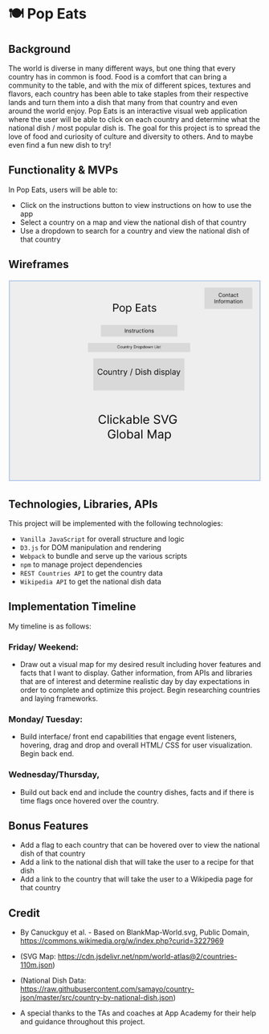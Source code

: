 # :plate_with_cutlery: Pop Eats 

## Background

The world is diverse in many different ways, but one thing that every country has in common is food. Food is a comfort that can bring a community to the table, and with the mix of different spices, textures and flavors, each country has been able to take staples from their respective lands and turn them into a dish that many from that country and even around the world enjoy.  Pop Eats is an interactive visual web application where the user will be able to click on each country and determine what the national dish / most popular dish is.  The goal for this project is to spread the love of food and curiosity of culture and diversity to others. And to maybe even find a fun new dish to try!


## Functionality & MVPs

In Pop Eats, users will be able to:

- Click on the instructions button to view instructions on how to use the app
- Select a country on a map and view the national dish of that country
- Use a dropdown to search for a country and view the national dish of that country

## Wireframes

![WireFrame](./images/wireframe_pop_eats.png)



## Technologies, Libraries, APIs

This project will be implemented with the following technologies:
- ```Vanilla JavaScript``` for overall structure and logic
- ```D3.js``` for DOM manipulation and rendering
- ```Webpack``` to bundle and serve up the various scripts
- ```npm``` to manage project dependencies
- ```REST Countries API``` to get the country data
- ```Wikipedia API``` to get the national dish data

## Implementation Timeline

My timeline is as follows:

### Friday/ Weekend:

- Draw out a visual map for my desired result including hover features and facts that I want to display. Gather information, from APIs and libraries that are of interest and determine realistic day by day expectations in order to complete and optimize this project. Begin researching countries and laying frameworks.

### Monday/ Tuesday:

- Build interface/ front end capabilities that engage event listeners, hovering, drag and drop and overall HTML/ CSS for user visualization. Begin back end.

### Wednesday/Thursday,

- Build out back end and include the country dishes, facts and if there is time flags once hovered over the country.

## Bonus Features

- Add a flag to each country that can be hovered over to view the national dish of that country
- Add a link to the national dish that will take the user to a recipe for that dish
- Add a link to the country that will take the user to a Wikipedia page for that country


## Credit

- By Canuckguy et al. - Based on BlankMap-World.svg, Public Domain, https://commons.wikimedia.org/w/index.php?curid=3227969

- (SVG Map: https://cdn.jsdelivr.net/npm/world-atlas@2/countries-110m.json)

- (National Dish Data: https://raw.githubusercontent.com/samayo/country-json/master/src/country-by-national-dish.json)

- A special thanks to the TAs and coaches at App Academy for their help and guidance throughout this project. 
